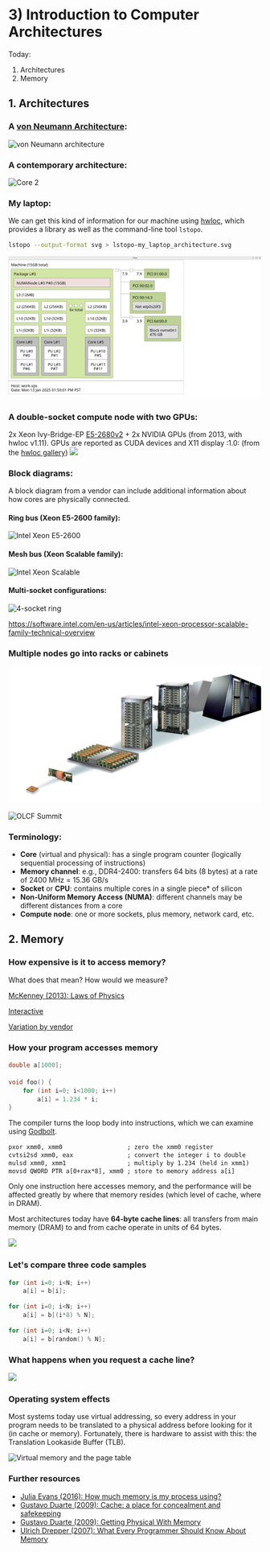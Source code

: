 # 3) Introduction to Computer Architectures

Today:
1. Architectures
2. Memory


## 1. Architectures

### A [von Neumann Architecture](https://en.wikipedia.org/wiki/Von_Neumann_architecture):

![von Neumann architecture](https://upload.wikimedia.org/wikipedia/commons/thumb/e/e5/Von_Neumann_Architecture.svg/2880px-Von_Neumann_Architecture.svg.png)

### A contemporary architecture:

![Core 2](http://static.duartes.org/img/blogPosts/physicalMemoryAccess.png)

### My laptop:

We can get this kind of information for our machine using [hwloc](https://www.open-mpi.org/projects/hwloc/), which provides a library as well as the command-line tool `lstopo`.

```bash
lstopo --output-format svg > lstopo-my_laptop_architecture.svg
```

![lstopo-my-laptop-architecture](img/my_XPS15_architecture.png)

### A double-socket compute node with two GPUs:

2x Xeon Ivy-Bridge-EP [E5-2680v2](https://ark.intel.com/content/www/us/en/ark/products/75277/intel-xeon-processor-e5-2680-v2-25m-cache-2-80-ghz.html) + 2x NVIDIA GPUs (from 2013, with hwloc v1.11).
GPUs are reported as CUDA devices and X11 display :1.0: (from the [hwloc gallery](https://www-lb.open-mpi.org/projects/hwloc/lstopo/))
![](https://www-lb.open-mpi.org/projects/hwloc/lstopo/images/2XeonE5v2+2cuda+1display_v1.11.png)

### Block diagrams:

A block diagram from a vendor can include additional information about how cores are physically connected.

#### Ring bus (Xeon E5-2600 family):

![Intel Xeon E5-2600](https://software.intel.com/sites/default/files/managed/e3/a4/xeon-processor-scalable-family-tech-overview-fig04.png)

#### Mesh bus (Xeon Scalable family):

![Intel Xeon Scalable](https://software.intel.com/sites/default/files/managed/5a/03/xeon-processor-scalable-family-tech-overview-fig05.png)

#### Multi-socket configurations:


![4-socket ring](https://software.intel.com/sites/default/files/managed/77/f2/xeon-processor-scalable-family-tech-overview-fig07.png)

https://software.intel.com/en-us/articles/intel-xeon-processor-scalable-family-technical-overview

### Multiple nodes go into **racks** or **cabinets**

![Blue Gene/P Racks](img/BlueGenePRacks.png)

![OLCF Summit](https://www.olcf.ornl.gov/wp-content/uploads/2018/06/summit-1.jpg)

### Terminology:

* **Core** (virtual and physical): has a single program counter (logically sequential processing of instructions)
* **Memory channel**: e.g., DDR4-2400: transfers 64 bits (8 bytes) at a rate of 2400 MHz = 15.36 GB/s
* **Socket** or **CPU**: contains multiple cores in a single piece* of silicon
* **Non-Uniform Memory Access (NUMA)**: different channels may be different distances from a core
* **Compute node**: one or more sockets, plus memory, network card, etc.

## 2. Memory

### How expensive is it to access memory?

What does that mean?  How would we measure?

[McKenney (2013): Laws of Physics](http://www.rdrop.com/~paulmck/RCU/RCU.2013.01.22d.PLMW.pdf)

[Interactive](https://people.eecs.berkeley.edu/~rcs/research/interactive_latency.html)

[Variation by vendor](https://www.anandtech.com/show/14694/amd-rome-epyc-2nd-gen/7)

### How your program accesses memory

```c
double a[1000];

void foo() {
    for (int i=0; i<1000; i++)
        a[i] = 1.234 * i;
}
```

The compiler turns the loop body into instructions, which we can examine using [Godbolt](https://gcc.godbolt.org/z/gbhuZR).

```
pxor xmm0, xmm0                  ; zero the xmm0 register
cvtsi2sd xmm0, eax               ; convert the integer i to double
mulsd xmm0, xmm1                 ; multiply by 1.234 (held in xmm1)
movsd QWORD PTR a[0+rax*8], xmm0 ; store to memory address a[i]
```

Only one instruction here accesses memory, and the performance will be affected greatly by where that memory resides (which level of cache, where in DRAM).

Most architectures today have **64-byte cache lines**: all transfers from main memory (DRAM) to and from cache operate in units of 64 bytes.

![](http://static.duartes.org/img/blogPosts/L1CacheExample.png)

### Let's compare three code samples

```c
for (int i=0; i<N; i++)
    a[i] = b[i];
```

```c
for (int i=0; i<N; i++)
    a[i] = b[(i*8) % N];
```

```c
for (int i=0; i<N; i++)
    a[i] = b[random() % N];
```

### What happens when you request a cache line?

![](http://static.duartes.org/img/blogPosts/memoryRead.png)

### Operating system effects

Most systems today use virtual addressing, so every address in your program needs to be translated to a physical address before looking for it (in cache or memory).  Fortunately, there is hardware to assist with this: the Translation Lookaside Buffer (TLB).

![Virtual memory and the page table](https://drawings.jvns.ca/drawings/pagetable.svg)

### Further resources

* [Julia Evans (2016): How much memory is my process using?](https://jvns.ca/blog/2016/12/03/how-much-memory-is-my-process-using-/)
* [Gustavo Duarte (2009): Cache: a place for concealment and safekeeping](https://manybutfinite.com/post/intel-cpu-caches/)
* [Gustavo Duarte (2009): Getting Physical With Memory](https://manybutfinite.com/post/getting-physical-with-memory/)
* [Ulrich Drepper (2007): What Every Programmer Should Know About Memory](https://www.akkadia.org/drepper/cpumemory.pdf)
